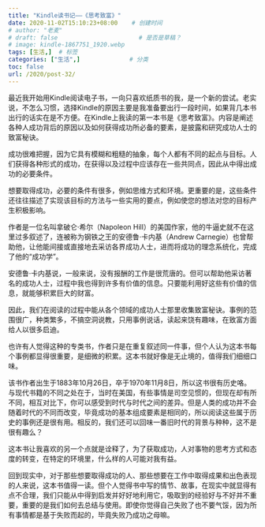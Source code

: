 ```yaml
---
title: "Kindle读书记——《思考致富》"
date: 2020-11-02T15:10:23+08:00    # 创建时间
# author: "老麦"
# draft: false                       # 是否是草稿？
# image: kindle-1867751_1920.webp
tags: [生活,]  # 标签
categories: ["生活",]              # 分类
toc: false
url: /2020/post-32/
---
```


最近我开始用Kindle阅读电子书，一向只喜欢纸质书的我，是一个新的尝试。老实说，不怎么习惯，选择Kindle的原因主要是我准备要出行一段时间，如果背几本书出行的话实在是不方便。在Kindle上我读的第一本书是《思考致富》。内容是阐述各种人成功背后的原因以及如何获得成功所必备的要素，是披露和研究成功人士的致富秘诀。

成功很难把握，因为它具有模糊和粗糙的抽象，每个人都有不同的起点与目标。人们获得各种形式的成功，在获得以及过程中应该存在一些共同点，因此从中得出成功的必要条件。

想要取得成功，必要的条件有很多，例如思维方式和环境。更重要的是，这些条件还往往描述了实现该目标的方法与一些实用的要点，例如使您的想法对您的目标产生积极影响。

作者是一位名叫拿破仑·希尔（Napoleon Hill）的美国作家，他的牛逼史就不在这里过多叙述了，连被称为钢铁之王的安德鲁·卡内基（Andrew Carnegie）也曾帮助他，让他能间接或直接地去采访各界成功人士，进而将成功的理念系统化，完成了他的“成功学”。

安德鲁·卡内基说，一般来说，没有报酬的工作是很荒唐的。但可以帮助他采访著名的成功人士，过程中我也得到许多有价值的信息。只要能利用好这些有价值的信息，就能够积累巨大的财富。

因此，我们在阅读的过程中能从各个领域的成功人士那里收集致富秘诀。事例的范围很广，种类繁多，不搞空洞说教，只用事例说话，读起来饶有趣味，在致富方面给人以很多启迪。

也许有人觉得这种的专类书，作者只是在重复叙述同一件事，但个人认为这本书每个事例都显得很重要，是细微的积累。这本书就好像是无止境的，值得我们细细口味。

该书作者出生于1883年10月26日，卒于1970年11月8日，所以这书很有历史咯。与现代书籍的不同之处在于，当时在美国，有些事情是司空见惯的，但现在却有所不同，相互对比下，你可以感受到时代与时代之间的差异。但是人类的成功并不会随着时代的不同而改变，毕竟成功的基本组成要素是相同的，所以阅读这些属于历史的事例还是很有用。相反的，我们还可以回味一番旧时代的背景与种种，这不是很有趣么？

这本书让我喜欢的另一个点就是诠释了，为了获取成功，人对事物的思考方式和态度的转变，在特定的环境里，什么样的人可能对我有益。

回到现实中，对于那些想要取得成功的人、那些想要在工作中取得成果和出色表现的人来说，这本书值得一读。但个人觉得书中写的情节、故事，在现实中就显得有点不合理，我们只能从中得到启发并好好地利用它，吸取到的经验好与不好并不重要，重要的是我们如何去总结与使用。即使你觉得自己失败了也不要气馁，因为所有事情都是基于失败而起的，毕竟失败乃成功之母嘛。